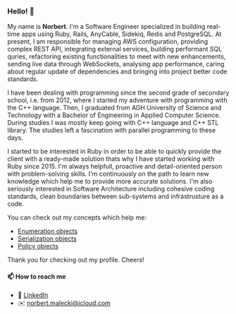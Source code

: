 ### Hello! 👋

My name is **Norbert**. I'm a Software Engineer specialized in building real-time apps using Ruby, Rails, AnyCable, Sidekiq, Redis and PostgreSQL. At present, I am responsible for managing AWS configuration, providing complex REST API, integrating external services, building performant SQL quries, refactoring existing functionalities to meet with new enhancements, sending live data through WebSockets, analysing app performance, caring about regular update of dependencies and bringing into project better code standards.

I have been dealing with programming since the second grade of secondary school, i.e. from 2012, where I started my adventure with programming with the C++ language. Then, I graduated from AGH University of Science and Technology with a Bachelor of Engineering in Applied Computer Science. During studies I was mostly keep going with C++ language and C++ STL library. The studies left a fascination with parallel programming to these days.

I started to be interested in Ruby in order to be able to quickly provide the client with a ready-made solution thats why I have started working with Ruby since 2015. I'm always helpfull, proactive and detail-oriented person with problem-solving skills. I'm continuously on the path to learn new knowledge which help me to provide more accurate solutions. I'm also seriously interested in Software Architecture including cohesive coding standards, clean boundaries between sub-systems and infrastrusture as a code.

You can check out my concepts which help me:
- [Enumeration objects](https://github.com/norbertmaleckii/simple-enumeration-rb)
- [Serialization objects](https://github.com/norbertmaleckii/simple-object-serialization-rb)
- [Policy objects](https://github.com/norbertmaleckii/simple-policy-rb)

Thank you for checking out my profile. Cheers!

#### 📫 How to reach me

 - 👔 [LinkedIn](https://www.linkedin.com/in/norbertmaleckii/ "Norbert Małecki | LinkedIn")
 - ✉️ [norbert.malecki@icloud.com](mailto:norbert.malecki@icloud.com)
